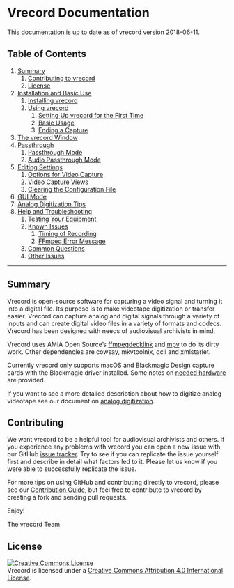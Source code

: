 # Vrecord Documentation

This documentation is up to date as of vrecord version 2018-06-11.

## Table of Contents

1. [Summary](#summary)
    1. [Contributing to vrecord](#contributing)
    1. [License](#license)
1. [Installation and Basic Use](Resources/Documentation/installation_and_setup.md)
    1. [Installing vrecord](Resources/Documentation/installation_and_setup.md#installing-vrecord) 
    1. [Using vrecord](Resources/Documentation/installation_and_setup.md#using-vrecord)
        1. [Setting Up vrecord for the First Time](Resources/Documentation/installation_and_setup.md#setting-up-vrecord-for-the-first-time)
        1. [Basic Usage](Resources/Documentation/installation_and_setup.md#basic-usage)
        1. [Ending a Capture](Resources/Documentation/installation_and_setup.md#ending-a-capture)
1. [The vrecord Window](Resources/Documentation/vrecord_window.md)
1. [Passthrough](Resources/Documentation/passthrough.md)
    1. [Passthrough Mode](Resources/Documentation/passthrough.md#passthrough-mode)
    1. [Audio Passthrough Mode](Resources/Documentation/passthrough.md#audio-passthrough-mode)
1. [Editing Settings](Resources/Documentation/settings.md)
    1. [Options for Video Capture](Resources/Documentation/settings.md#options-for-video-capture)
    1. [Video Capture Views](Resources/Documentation/settings.md#video-capture-views)
    1. [Clearing the Configuration File](Resources/Documentation/settings.md#clearing-the-configuration-file)
1. [GUI Mode](Resources/Documentation/gui_mode.md)
1. [Analog Digitization Tips](Resources/Documentation/analog_digitization.md)
1. [Help and Troubleshooting](Resources/Documentation/troubleshooting.md)
   1. [Testing Your Equipment](Resources/Documentation/troubleshooting.md#testing-your-equipment)
   1. [Known Issues](Resources/Documentation/troubleshooting.md#known-issues)
      1. [Timing of Recording](Resources/Documentation/troubleshooting.md#timing-of-recording)
      1. [FFmpeg Error Message](Resources/Documentation/troubleshooting.md#ffmpeg-error-message)
   1. [Common Questions](Resources/Documentation/troubleshooting.md#common-questions)
   1. [Other Issues](Resources/Documentation/troubleshooting.md#other-issues)

---

## Summary

Vrecord is open-source software for capturing a video signal and turning it into a digital file. Its purpose is to make videotape digitization or transfer easier. Vrecord can capture analog and digital signals through a variety of inputs and can create digital video files in a variety of formats and codecs. Vrecord has been designed with needs of audiovisual archivists in mind. 

Vrecord uses AMIA Open Source’s [ffmpegdecklink](https://github.com/amiaopensource/homebrew-amiaos/blob/master/ffmpegdecklink.rb) and [mpv](https://mpv.io/) to do its dirty work. Other dependencies are cowsay, mkvtoolnix, qcli and xmlstarlet.

Currently vrecord only supports macOS and Blackmagic Design capture cards with the Blackmagic driver installed. Some notes on [needed hardware](Resources/Documentation/analog_digitization.md) are provided.

If you want to see a more detailed description about how to digitize analog videotape see our document on [analog digitization](Resources/Documentation/analog_digitization.md).


## Contributing

We want vrecord to be a helpful tool for audiovisual archivists and others. If you experience any problems with vrecord you can open a new issue with our GitHub [issue tracker](https://github.com/amiaopensource/vrecord/issues). Try to see if you can replicate the issue yourself first and describe in detail what factors led to it. Please let us know if you were able to successfully replicate the issue.

For more tips on using GitHub and contributing directly to vrecord, please see our [Contribution Guide](CONTRIBUTING.md), but feel free to contribute to vrecord by creating a fork and sending pull requests.

Enjoy!

The vrecord Team

## License

<a rel="license" href="https://creativecommons.org/licenses/by/4.0/"><img alt="Creative Commons License" style="border-width:0" src="https://i.creativecommons.org/l/by/4.0/80x15.png"></a><br>Vrecord is licensed under a <a rel="license" href="https://creativecommons.org/licenses/by/4.0/">Creative Commons Attribution 4.0 International License</a>.
